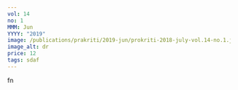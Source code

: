 ```yaml
---
vol: 14
no: 1
MMM: Jun
YYYY: "2019"
image: /publications/prakriti/2019-jun/prokriti-2018-july-vol.14-no.1.jpg
image_alt: dr
price: 12
tags: sdaf
---
```

fn